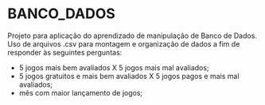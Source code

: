 # BANCO_DADOS

Projeto para aplicação do aprendizado de manipulação de Banco de Dados.
Uso de arquivos .csv para montagem e organização de dados a fim de responder às seguintes perguntas:
- 5 jogos mais bem avaliados X 5 jogos mais mal avaliados;
- 5 jogos gratuitos e mais bem avaliados X 5 jogos pagos e mais mal avaliados;
- mês com maior lançamento de jogos;
